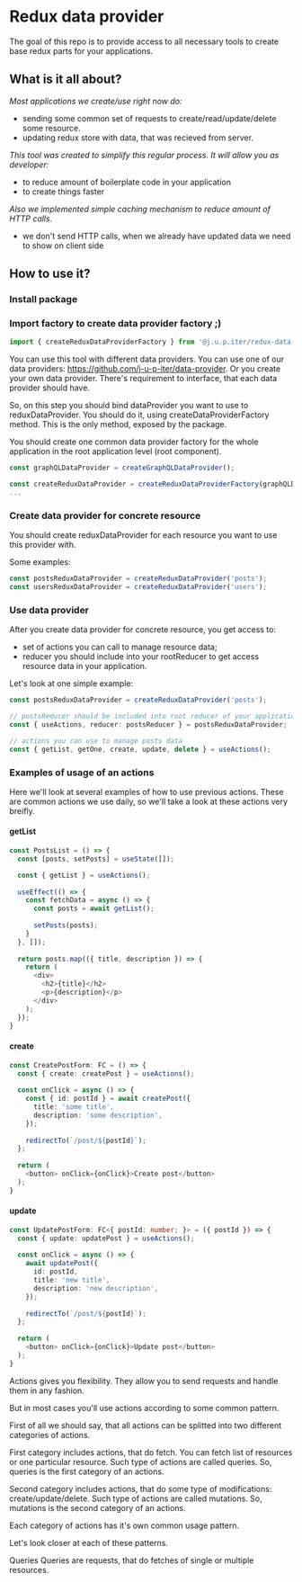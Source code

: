 # Redux data provider
The goal of this repo is to provide access to all necessary tools to create base redux parts for your applications.

## What is it all about?
*Most applications we create/use right now do:*
- sending some common set of requests to create/read/update/delete some resource.
- updating redux store with data, that was recieved from server.

*This tool was created to simplify this regular process. It will allow you as developer:*
- to reduce amount of boilerplate code in your application
- to create things faster

*Also we implemented simple caching mechanism to reduce amount of HTTP calls.* 
- we don't send HTTP calls, when we already have updated data we need to show on client side

## How to use it?

### Install package

### Import factory to create data provider factory ;)

```typescript
import { createReduxDataProviderFactory } from '@j.u.p.iter/redux-data-provider';
```

You can use this tool with different data providers. You can use one of our data providers: https://github.com/j-u-p-iter/data-provider. Or you create your own data provider. There's requirement to interface, that each data provider should have.

So, on this step you should bind dataProvider you want to use to reduxDataProvider. You should do it, using createDataProviderFactory method. This is the only method, exposed by the package.

You should create one common data provider factory for the whole application in the root application level (root component).

```typescript
const graphQLDataProvider = createGraphQLDataProvider();

const createReduxDataProvider = createReduxDataProviderFactory(graphQLDataProvider);
...
```

### Create data provider for concrete resource

You should create reduxDataProvider for each resource you want to use this provider with.

Some examples:

```typescript
const postsReduxDataProvider = createReduxDataProvider('posts');
const usersReduxDataProvider = createReduxDataProvider('users');
```

### Use data provider

After you create data provider for concrete resource, you get access to:
- set of actions you can call to manage resource data;
- reducer you should include into your rootReducer to get access resource data in your application.

Let's look at one simple example:

```typescript
const postsReduxDataProvider = createReduxDataProvider('posts');

// postsReducer should be included into root reducer of your application
const { useActions, reducer: postsReducer } = postsReduxDataProvider;

// actions you can use to manage posts data
const { getList, getOne, create, update, delete } = useActions();
```

### Examples of usage of an actions
Here we'll look at several examples of how to use previous actions. These are common actions we use daily, so we'll take a look at these actions very breifly.

#### getList

```typescript
const PostsList = () => {
  const [posts, setPosts] = useState([]);

  const { getList } = useActions();
  
  useEffect(() => {
    const fetchData = async () => {
      const posts = await getList();
      
      setPosts(posts);
    }
  }, []);
  
  return posts.map(({ title, description }) => {
    return (
      <div>
        <h2>{title}</h2>
        <p>{description}</p>
      </div>
    );
  });
}
```

#### create

```typescript
const CreatePostForm: FC = () => {
  const { create: createPost } = useActions();
  
  const onClick = async () => {
    const { id: postId } = await createPost({
      title: 'some title',
      description: 'some description',
    });
    
    redirectTo(`/post/${postId}`);
  };
  
  return (
    <button> onClick={onClick}>Create post</button>
  );
}
```

#### update

```typescript
const UpdatePostForm: FC<{ postId: number; }> = ({ postId }) => {
  const { update: updatePost } = useActions();
  
  const onClick = async () => {
    await updatePost({
      id: postId,
      title: 'new title',
      description: 'new description',
    });
    
    redirectTo(`/post/${postId}`);
  };
  
  return (
    <button> onClick={onClick}>Update post</button>
  );
}
```

Actions gives you flexibility. They allow you to send requests and handle them in any fashion.

But in most cases you'll use actions according to some common pattern.

First of all we should say, that all actions can be splitted into two different categories of actions.

First category includes actions, that do fetch. You can fetch list of resources or one particular resource. Such type of actions are called queries. So, queries is the first category of an actions.

Second category includes actions, that do some type of modifications: create/update/delete. Such type of actions are called mutations. So, mutations is the second category of an actions.

Each category of actions has it's own common usage pattern.

Let's look closer at each of these patterns.

Queries
Queries are requests, that do fetches of single or multiple resources.

